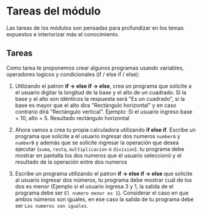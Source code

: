 # Tareas del módulo

Las tareas de los módulos son pensadas para profundizar en los temas expuestos e interiorizar más el conocimiento. 

## Tareas

Como tarea te proponemos crear algunos programas usando variables, operadores logicos y condicionales (if / else if / else):


1. Utilizando el patron **if -> else if -> else**, crea un programa que solicite a el usuario digitar la longitud de la base y el alto de un cuadrado. Si la base y el alto son idénticos la respuesta será "Es un cuadrado", si la base es mayor que el alto dira "Rectángulo horizontal" y en caso contrario dirá "Rectángulo vertical". Ejemplo: Si el usuario ingreso base = 10, alto = 5. Resultado rectángulo horizontal


2. Ahora vamos a crea tu propia calculadora utilizando **if else if**. Escribe un programa que solicite a el usuario ingresar dos numeros `numberA` y `numberB` y además que se solicite ingresar la operación que desea ejecutar (`suma`, `resta`, `multiplicacion` o `division`). tu programa debe mostrar en pantalla los dos numeros que el usuario seleccionó y el resultado de la operación entre dos numeros

3. Escribe un programa utilizando el patron **if -> else if -> else** que solicite al usuario ingresar dos números, tu programa debe mostrar cuál de los dos es menor (Ejemplo si el usuario ingresa 3 y 1, la salida de el programa debe ser `El numero menor es 1`). Considerar el caso en que ambos números son iguales, en ese caso la salida de tu programa debe ser `Los numeros son iguales`.
